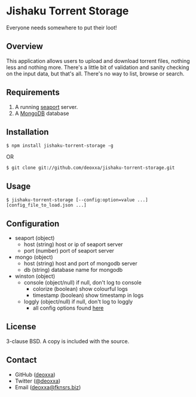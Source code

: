 Jishaku Torrent Storage
=======================

Everyone needs somewhere to put their loot!

Overview
--------

This application allows users to upload and download torrent files, nothing less
and nothing more. There's a little bit of validation and sanity checking on the
input data, but that's all. There's no way to list, browse or search.

Requirements
------------

1) A running [seaport](https://github.com/substack/seaport) server.
2) A [MongoDB](http://www.mongodb.org/) database

Installation
------------

```
$ npm install jishaku-torrent-storage -g
```

OR

```
$ git clone git://github.com/deoxxa/jishaku-torrent-storage.git
```

Usage
-----

```
$ jishaku-torrent-storage [--config:option=value ...] [config_file_to_load.json ...]
```

Configuration
-------------

* seaport (object)
  * host (string) host or ip of seaport server
  * port (number) port of seaport server
* mongo (object)
  * host (string) host and port of mongodb server
  * db (string) database name for mongodb
* winston (object)
  * console (object/null) if null, don't log to console
    * colorize (boolean) show colourful logs
    * timestamp (boolean) show timestamp in logs
  * loggly (object/null) if null, don't log to loggly
    * all config options found [here](https://github.com/indexzero/winston-loggly)

License
-------

3-clause BSD. A copy is included with the source.

Contact
-------

* GitHub ([deoxxa](http://github.com/deoxxa))
* Twitter ([@deoxxa](http://twitter.com/deoxxa))
* Email ([deoxxa@fknsrs.biz](mailto:deoxxa@fknsrs.biz))
